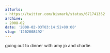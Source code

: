```yaml
---
alturls:
- https://twitter.com/bismark/status/671741352
archive:
- 2008-02
date: '2008-02-03T03:14:52+00:00'
slug: '1202008492'
---
```


going out to dinner with amy jo and charlie.

